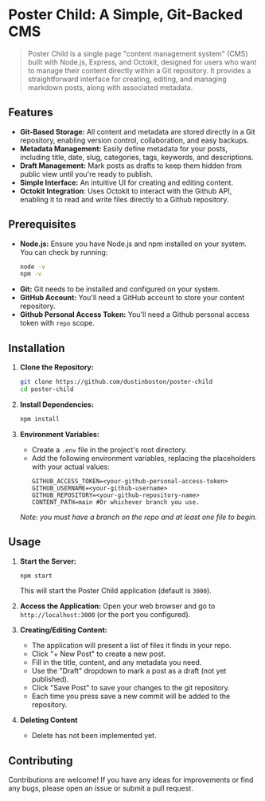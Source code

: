 # Poster Child: A Simple, Git-Backed CMS

> Poster Child is a single page "content management system" (CMS) built with Node.js, Express, and Octokit, designed for users who want to manage their content directly within a Git repository. It provides a straightforward interface for creating, editing, and managing markdown posts, along with associated metadata.

## Features

* **Git-Based Storage:** All content and metadata are stored directly in a Git repository, enabling version control, collaboration, and easy backups.
* **Metadata Management:** Easily define metadata for your posts, including title, date, slug, categories, tags, keywords, and descriptions.
* **Draft Management:** Mark posts as drafts to keep them hidden from public view until you're ready to publish.
* **Simple Interface:** An intuitive UI for creating and editing content.
* **Octokit Integration**: Uses Octokit to interact with the Github API, enabling it to read and write files directly to a Github repository.

## Prerequisites

* **Node.js:** Ensure you have Node.js and npm installed on your system. You can check by running:
    ```bash
    node -v
    npm -v
    ```
* **Git:** Git needs to be installed and configured on your system.
* **GitHub Account:** You'll need a GitHub account to store your content repository.
* **Github Personal Access Token:** You'll need a Github personal access token with `repo` scope.

## Installation

1.  **Clone the Repository:**
    ```bash
    git clone https://github.com/dustinboston/poster-child
    cd poster-child
    ```

2.  **Install Dependencies:**
    ```bash
    npm install
    ```

3.  **Environment Variables:**
    *   Create a `.env` file in the project's root directory.
    *   Add the following environment variables, replacing the placeholders with your actual values:
        ```
        GITHUB_ACCESS_TOKEN=<your-github-personal-access-token>
        GITHUB_USERNAME=<your-github-username>
        GITHUB_REPOSITORY=<your-github-repository-name>
        CONTENT_PATH=main #Or whichever branch you use.
        ```
    *Note: you must have a branch on the repo and at least one file to begin.*

## Usage

1.  **Start the Server:**
    ```bash
    npm start
    ```
    This will start the Poster Child application (default is `3000`).

2.  **Access the Application:**
    Open your web browser and go to `http://localhost:3000` (or the port you configured).

3.  **Creating/Editing Content:**
    *   The application will present a list of files it finds in your repo.
    *   Click "+ New Post" to create a new post.
    *   Fill in the title, content, and any metadata you need.
    *   Use the "Draft" dropdown to mark a post as a draft (not yet published).
    *   Click "Save Post" to save your changes to the git repository.
    *   Each time you press save a new commit will be added to the repository.

4. **Deleting Content**
    * Delete has not been implemented yet.

## Contributing

Contributions are welcome! If you have any ideas for improvements or find any bugs, please open an issue or submit a pull request.

